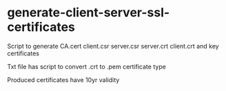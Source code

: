 # generate-client-server-ssl-certificates
Script to generate CA.cert client.csr server.csr server.crt client.crt and key certificates

Txt file has script to convert .crt to .pem certificate type

Produced certificates have 10yr validity
